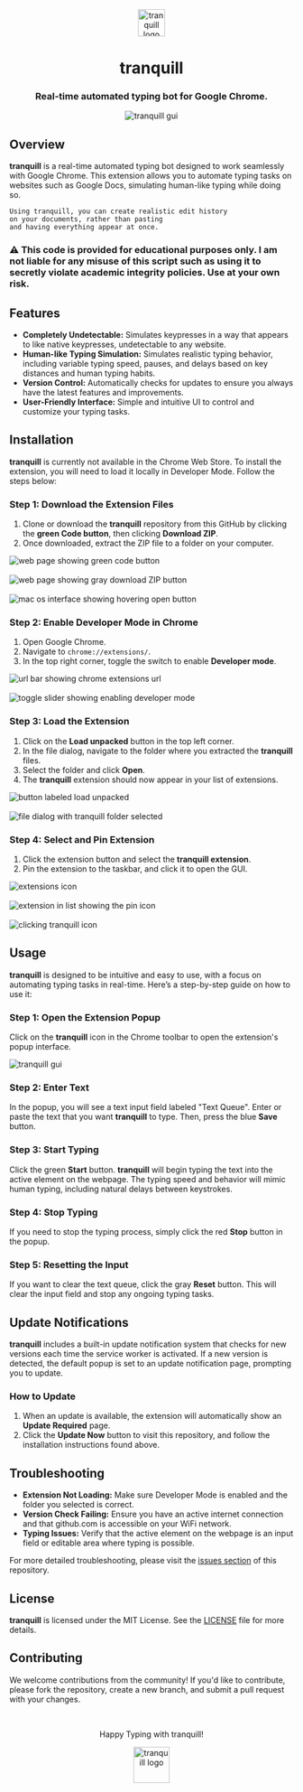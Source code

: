 <div align="center">
    <img src="./assets/images/icon_128x.png" alt="tranquill logo" width="48px" height="48px"/>
    <h1>tranquill</h1>
    <h3>Real-time automated typing bot for Google Chrome.</h3>
	<img src="./assets/images/gui.png" alt="tranquill gui"/>
</div>

<h2>Overview</h2>
<p>
    <strong>tranquill</strong> is a real-time automated typing bot designed to work seamlessly with Google Chrome. This extension allows you to automate typing tasks on websites such as Google Docs, simulating human-like typing while doing so.


	Using tranquill, you can create realistic edit history
	on your documents, rather than pasting
	and having everything appear at once.

</p>

<h3>⚠️ This code is provided for educational purposes only. I am not liable for any misuse of this script such as using it to secretly violate academic integrity policies. Use at your own risk.</h3>

<h2>Features</h2>
<ul>
	<li><strong>Completely Undetectable:</strong> Simulates keypresses in a way that appears to like native keypresses, undetectable to any website.</li>
    <li><strong>Human-like Typing Simulation:</strong> Simulates realistic typing behavior, including variable typing speed, pauses, and delays based on key distances and human typing habits.</li>
    <li><strong>Version Control:</strong> Automatically checks for updates to ensure you always have the latest features and improvements.</li>
    <li><strong>User-Friendly Interface:</strong> Simple and intuitive UI to control and customize your typing tasks.</li>
</ul>

<h2>Installation</h2>
<p>
    <strong>tranquill</strong> is currently not available in the Chrome Web Store. To install the extension, you will need to load it locally in Developer Mode. Follow the steps below:
</p>

<h3>Step 1: Download the Extension Files</h3>
<ol>
    <li>Clone or download the <strong>tranquill</strong> repository from this GitHub by clicking the <strong>green Code button</strong>, then clicking <strong>Download ZIP</strong>.</li>
    <li>Once downloaded, extract the ZIP file to a folder on your computer.</li>
</ol>
<img src="./assets/images/install_step_1.png" alt="web page showing green code button"/>
<br><br>
<img src="./assets/images/install_step_2.png" alt="web page showing gray download ZIP button"/>
<br><br>
<img src="./assets/images/install_step_3.png" alt="mac os interface showing hovering open button"/>

<h3>Step 2: Enable Developer Mode in Chrome</h3>
<ol>
    <li>Open Google Chrome.</li>
    <li>Navigate to <code>chrome://extensions/</code>.</li>
    <li>In the top right corner, toggle the switch to enable <strong>Developer mode</strong>.</li>
</ol>

<img src="./assets/images/install_step_4.png" alt="url bar showing chrome extensions url"/>
<br><br>
<img src="./assets/images/install_step_5.png" alt="toggle slider showing enabling developer mode"/>

<h3>Step 3: Load the Extension</h3>
<ol>
    <li>Click on the <strong>Load unpacked</strong> button in the top left corner.</li>
    <li>In the file dialog, navigate to the folder where you extracted the <strong>tranquill</strong> files.</li>
    <li>Select the folder and click <strong>Open</strong>.</li>
    <li>The <strong>tranquill</strong> extension should now appear in your list of extensions.</li>
</ol>

<img src="./assets/images/install_step_6.png" alt="button labeled load unpacked"/>
<br><br>
<img src="./assets/images/install_step_7.png" alt="file dialog with tranquill folder selected"/>

<h3>Step 4: Select and Pin Extension</h3>
<ol>
    <li>Click the extension button and select the <strong>tranquill extension</strong>.</li>
    <li></strong>Pin</strong> the extension to the taskbar, and click it to open the GUI.</li>
</ol>

<img src="./assets/images/install_step_8.png" alt="extensions icon"/>
<br><br>
<img src="./assets/images/install_step_9.png" alt="extension in list showing the pin icon"/>
<br><br>
<img src="./assets/images/install_step_10.png" alt="clicking tranquill icon"/>

<h2>Usage</h2>
<p>
    <strong>tranquill</strong> is designed to be intuitive and easy to use, with a focus on automating typing tasks in real-time. Here’s a step-by-step guide on how to use it:
</p>

<h3>Step 1: Open the Extension Popup</h3>
<p>
    Click on the <strong>tranquill</strong> icon in the Chrome toolbar to open the extension's popup interface.
</p>

<img src="./assets/images/gui.png" alt="tranquill gui"/>

<h3>Step 2: Enter Text</h3>
<p>
    In the popup, you will see a text input field labeled "Text Queue". Enter or paste the text that you want <strong>tranquill</strong> to type. Then, press the blue <strong>Save</strong> button.
</p>

<h3>Step 3: Start Typing</h3>
<p>
    Click the green <strong>Start</strong> button. <strong>tranquill</strong> will begin typing the text into the active element on the webpage. The typing speed and behavior will mimic human typing, including natural delays between keystrokes.
</p>

<h3>Step 4: Stop Typing</h3>
<p>
    If you need to stop the typing process, simply click the red <strong>Stop</strong> button in the popup.
</p>

<h3>Step 5: Resetting the Input</h3>
<p>
    If you want to clear the text queue, click the gray <strong>Reset</strong> button. This will clear the input field and stop any ongoing typing tasks.
</p>

<h2>Update Notifications</h2>
<p>
    <strong>tranquill</strong> includes a built-in update notification system that checks for new versions each time the service worker is activated. If a new version is detected, the default popup is set to an update notification page, prompting you to update.
</p>

<h3>How to Update</h3>
<ol>
    <li>When an update is available, the extension will automatically show an <strong>Update Required</strong> page.</li>
    <li>Click the <strong>Update Now</strong> button to visit this repository, and follow the installation instructions found above.</li>
</ol>

<h2>Troubleshooting</h2>
<ul>
    <li><strong>Extension Not Loading:</strong> Make sure Developer Mode is enabled and the folder you selected is correct.</li>
    <li><strong>Version Check Failing:</strong> Ensure you have an active internet connection and that github.com is accessible on your WiFi network.</li>
    <li><strong>Typing Issues:</strong> Verify that the active element on the webpage is an input field or editable area where typing is possible.</li>
</ul>
<p>
    For more detailed troubleshooting, please visit the <a href="https://github.com/owengregson/tranquill/issues">issues section</a> of this repository.
</p>

<h2>License</h2>
<p>
    <strong>tranquill</strong> is licensed under the MIT License. See the <a href="./LICENSE">LICENSE</a> file for more details.
</p>

<h2>Contributing</h2>
<p>
    We welcome contributions from the community! If you'd like to contribute, please fork the repository, create a new branch, and submit a pull request with your changes.
</p>
<br>
<div align="center">
    <p>Happy Typing with tranquill!</p>
    <img src="./assets/images/icon_128x.png" alt="tranquill logo" width="64"/>
</div>
